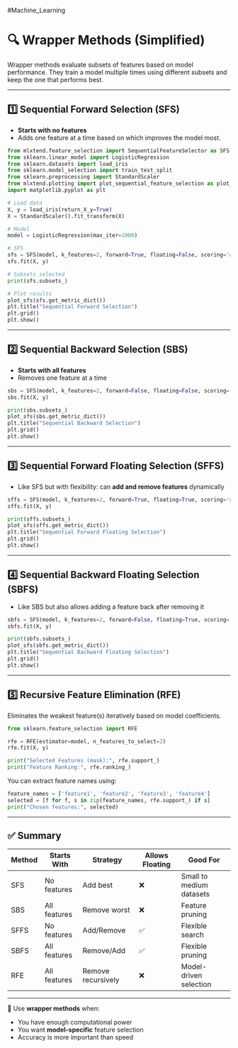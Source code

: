 #Machine_Learning 
# 🔍 Wrapper Methods (Simplified)

Wrapper methods evaluate subsets of features based on model performance. They train a model multiple times using different subsets and keep the one that performs best.

---

## 1️⃣ Sequential Forward Selection (SFS)
- **Starts with no features**
- Adds one feature at a time based on which improves the model most.

```python
from mlxtend.feature_selection import SequentialFeatureSelector as SFS
from sklearn.linear_model import LogisticRegression
from sklearn.datasets import load_iris
from sklearn.model_selection import train_test_split
from sklearn.preprocessing import StandardScaler
from mlxtend.plotting import plot_sequential_feature_selection as plot_sfs
import matplotlib.pyplot as plt

# Load data
X, y = load_iris(return_X_y=True)
X = StandardScaler().fit_transform(X)

# Model
model = LogisticRegression(max_iter=1000)

# SFS
sfs = SFS(model, k_features=2, forward=True, floating=False, scoring='accuracy', cv=5)
sfs.fit(X, y)

# Subsets selected
print(sfs.subsets_)

# Plot results
plot_sfs(sfs.get_metric_dict())
plt.title("Sequential Forward Selection")
plt.grid()
plt.show()
```

---

## 2️⃣ Sequential Backward Selection (SBS)
- **Starts with all features**
- Removes one feature at a time

```python
sbs = SFS(model, k_features=2, forward=False, floating=False, scoring='accuracy', cv=5)
sbs.fit(X, y)

print(sbs.subsets_)
plot_sfs(sbs.get_metric_dict())
plt.title("Sequential Backward Selection")
plt.grid()
plt.show()
```

---

## 3️⃣ Sequential Forward Floating Selection (SFFS)
- Like SFS but with flexibility: can **add and remove features** dynamically

```python
sffs = SFS(model, k_features=2, forward=True, floating=True, scoring='accuracy', cv=5)
sffs.fit(X, y)

print(sffs.subsets_)
plot_sfs(sffs.get_metric_dict())
plt.title("Sequential Forward Floating Selection")
plt.grid()
plt.show()
```

---

## 4️⃣ Sequential Backward Floating Selection (SBFS)
- Like SBS but also allows adding a feature back after removing it

```python
sbfs = SFS(model, k_features=2, forward=False, floating=True, scoring='accuracy', cv=5)
sbfs.fit(X, y)

print(sbfs.subsets_)
plot_sfs(sbfs.get_metric_dict())
plt.title("Sequential Backward Floating Selection")
plt.grid()
plt.show()
```

---

## 5️⃣ Recursive Feature Elimination (RFE)

Eliminates the weakest feature(s) iteratively based on model coefficients.

```python
from sklearn.feature_selection import RFE

rfe = RFE(estimator=model, n_features_to_select=2)
rfe.fit(X, y)

print("Selected Features (mask):", rfe.support_)
print("Feature Ranking:", rfe.ranking_)
```

You can extract feature names using:

```python
feature_names = ['feature1', 'feature2', 'feature3', 'feature4']
selected = [f for f, s in zip(feature_names, rfe.support_) if s]
print("Chosen features:", selected)
```

---

## ✅ Summary

| Method | Starts With | Strategy | Allows Floating | Good For |
|--------|-------------|----------|-----------------|-----------|
| SFS    | No features | Add best | ❌              | Small to medium datasets |
| SBS    | All features| Remove worst | ❌         | Feature pruning |
| SFFS   | No features | Add/Remove | ✅            | Flexible search |
| SBFS   | All features| Remove/Add | ✅           | Flexible pruning |
| RFE    | All features| Remove recursively | ❌     | Model-driven selection |

---

🧠 Use **wrapper methods** when:
- You have enough computational power
- You want **model-specific** feature selection
- Accuracy is more important than speed
